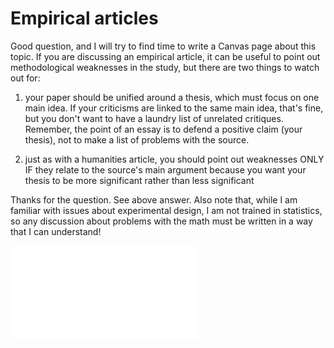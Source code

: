 # Empirical articles

Good question, and I will try to find time to write a Canvas page about this topic. If you are discussing an empirical article, it can be useful to point out methodological weaknesses in the study, but there are two things to watch out for:

1) your paper should be unified around a thesis, which must focus on one main idea. If your criticisms are linked to the same main idea, that's fine, but you don't want to have a laundry list of unrelated critiques. Remember, the point of an essay is to defend a positive claim (your thesis), not to make a list of problems with the source.

2) just as with a humanities article, you should point out weaknesses ONLY IF they relate to the source's main argument because you want your thesis to be more significant rather than less significant

Thanks for the question. See above answer. Also note that, while I am familiar with issues about experimental design, I am not trained in statistics, so any discussion about problems with the math must be written in a way that I can understand!

![text](/test.md)
